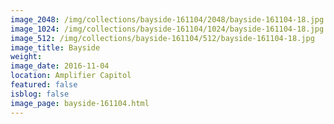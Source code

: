```yaml
---
image_2048: /img/collections/bayside-161104/2048/bayside-161104-18.jpg
image_1024: /img/collections/bayside-161104/1024/bayside-161104-18.jpg
image_512: /img/collections/bayside-161104/512/bayside-161104-18.jpg
image_title: Bayside
weight: 
image_date: 2016-11-04
location: Amplifier Capitol
featured: false
isblog: false
image_page: bayside-161104.html
---
```

